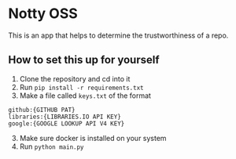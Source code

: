 # Notty OSS
This is an app that helps to determine the trustworthiness of a repo.

## How to set this up for yourself
1. Clone the repository and cd into it
2. Run ``` pip install -r requirements.txt ```
3. Make a file called `keys.txt` of the format
````
github:{GITHUB PAT}
libraries:{LIBRARIES.IO API KEY}
google:{GOOGLE LOOKUP API V4 KEY}
````
3. Make sure docker is installed on your system
4. Run ```python main.py```
